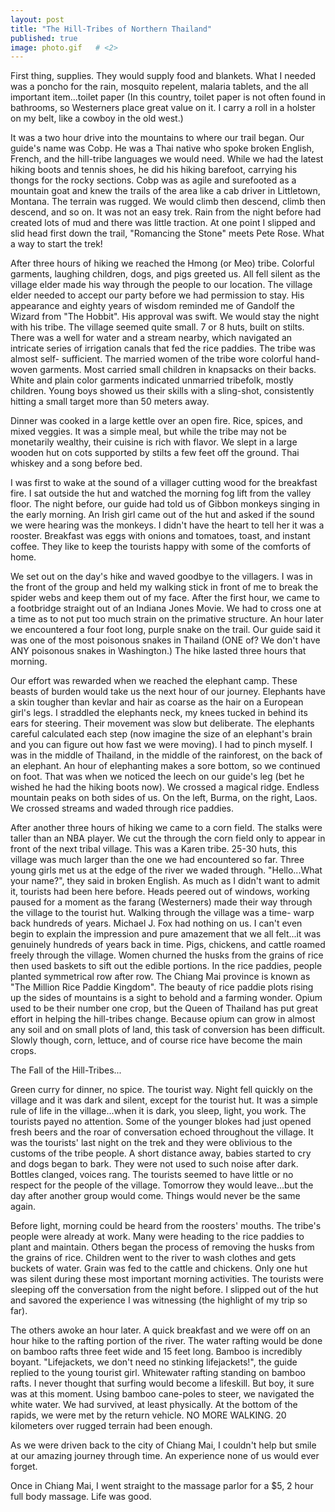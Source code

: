 ```yaml
---
layout: post   
title: "The Hill-Tribes of Northern Thailand"  
published: true
image: photo.gif   # <2>
---
```


First thing, supplies. They would 
supply food and blankets. What I needed 
was a poncho for the rain, mosquito 
repelent, malaria tablets, and the all 
important item...toilet paper (In this 
country, toilet paper is not often 
found in bathrooms, so Westerners place 
great value on it. I carry a roll in a 
holster on my belt, like a cowboy in 
the old west.)

It was a two hour drive into the 
mountains to where our trail began. Our 
guide's name was Cobp. He was a Thai 
native who spoke broken English, 
French, and the hill-tribe languages we 
would need. While we had the latest 
hiking boots and tennis shoes, he did 
his hiking barefoot, carrying his 
thongs for the rocky sections. Cobp was 
as agile and surefooted as a mountain 
goat and knew the trails of the area 
like a cab driver in Littletown, 
Montana. The terrain was rugged. We 
would climb then descend, climb then 
descend, and so on. It was not an easy 
trek. Rain from the night before had 
created lots of mud and there was 
little traction. At one point I slipped 
and slid head first down the 
trail, "Romancing the Stone" meets Pete 
Rose. What a way to start the trek!

After three hours of hiking we reached 
the Hmong (or Meo) tribe. Colorful 
garments, laughing children, dogs, and 
pigs greeted us. All fell silent as the 
village elder made his way through the 
people to our location. The village 
elder needed to accept our party before 
we had permission to stay. His 
appearance and eighty years of wisdom 
reminded me of Gandolf the Wizard 
from "The Hobbit". His approval was 
swift. We would stay the night with his 
tribe. The village seemed quite small. 
7 or 8 huts, built on stilts. There was 
a well for water and a stream nearby, 
which navigated an intricate series of 
irrigation canals that fed the rice 
paddies. The tribe was almost self-
sufficient. The married women of the 
tribe wore colorful hand-woven 
garments. Most carried small children 
in knapsacks on their backs. White and 
plain color garments indicated 
unmarried tribefolk, mostly children. 
Young boys showed us their skills with 
a sling-shot, consistently hitting a 
small target more than 50 meters away.

Dinner was cooked in a large kettle 
over an open fire. Rice, spices, and 
mixed veggies. It was a simple meal, 
but while the tribe may not be 
monetarily wealthy, their cuisine is 
rich with flavor. We slept in a large 
wooden hut on cots supported by stilts 
a few feet off the ground. Thai whiskey 
and a song before bed.

I was first to wake at the sound of a 
villager cutting wood for the breakfast 
fire. I sat outside the hut and watched 
the morning fog lift from the valley 
floor. The night before, our guide had 
told us of Gibbon monkeys singing in 
the early morning. An Irish girl came 
out of the hut and asked if the sound 
we were hearing was the monkeys. I 
didn't have the heart to tell her it 
was a rooster. Breakfast was eggs with 
onions and tomatoes, toast, and instant 
coffee. They like to keep the tourists 
happy with some of the comforts of 
home.

We set out on the day's hike and waved 
goodbye to the villagers. I was in the 
front of the group and held my walking 
stick in front of me to break the 
spider webs and keep them out of my 
face. After the first hour, we came to 
a footbridge straight out of an Indiana 
Jones Movie. We had to cross one at a 
time as to not put too much strain on 
the primative structure. An hour later 
we encountered a four foot long, purple 
snake on the trail. Our guide said it 
was one of the most poisonous snakes in 
Thailand (ONE of? We don't have ANY 
poisonous snakes in Washington.) The 
hike lasted three hours that morning.

Our effort was rewarded when we reached 
the elephant camp. These beasts of 
burden would take us the next hour of 
our journey. Elephants have a skin 
tougher than kevlar and hair as coarse 
as the hair on a European girl's legs. 
I straddled the elephants neck, my 
knees tucked in behind its ears for 
steering. Their movement was slow but 
deliberate. The elephants careful 
calculated each step (now imagine the 
size of an elephant's brain and you can 
figure out how fast we were moving). I 
had to pinch myself. I was in the 
middle of Thailand, in the middle of 
the rainforest, on the back of an 
elephant. An hour of elephanting makes 
a sore bottom, so we continued on foot. 
That was when we noticed the leech on 
our guide's leg (bet he wished he had 
the hiking boots now). We crossed a 
magical ridge. Endless mountain peaks 
on both sides of us. On the left, 
Burma, on the right, Laos. We crossed 
streams and waded through rice paddies.

After another three hours of hiking we 
came to a corn field. The stalks were 
taller than an NBA player. We cut the 
through the corn field only to appear 
in front of the next tribal village. 
This was a Karen tribe. 25-30 huts, 
this village was much larger than the 
one we had encountered so far. Three 
young girls met us at the edge of the 
river we waded through. "Hello...What 
your name?", they said in broken 
English. As much as I didn't want to 
admit it, tourists had been here 
before. Heads peered out of windows, 
working paused for a moment as the 
farang (Westerners) made their way 
through the village to the tourist hut. 
Walking through the village was a time-
warp back hundreds of years. Michael J. 
Fox had nothing on us. I can't even 
begin to explain the impression and 
pure amazement that we all felt...it 
was genuinely hundreds of years back in 
time. Pigs, chickens, and cattle roamed 
freely through the village. Women 
churned the husks from the grains of 
rice then used baskets to sift out the 
edible portions. In the rice paddies, 
people planted symmetrical row after 
row. The Chiang Mai province is known 
as "The Million Rice Paddie Kingdom". 
The beauty of rice paddie plots rising 
up the sides of mountains is a sight to 
behold and a farming wonder. Opium used 
to be their number one crop, but the 
Queen of Thailand has put great effort 
in helping the hill-tribes change. 
Because opium can grow in almost any 
soil and on small plots of land, this 
task of conversion has been difficult. 
Slowly though, corn, lettuce, and of 
course rice have become the main crops.

The Fall of the Hill-Tribes...

Green curry for dinner, no spice. The 
tourist way. Night fell quickly on the 
village and it was dark and silent, 
except for the tourist hut. It was a 
simple rule of life in the 
village...when it is dark, you sleep, 
light, you work. The tourists payed no 
attention. Some of the younger blokes 
had just opened fresh beers and the 
roar of conversation echoed throughout 
the village. It was the tourists' last 
night on the trek and they were 
oblivious to the customs of the tribe 
people. A short distance away, babies 
started to cry and dogs began to bark. 
They were not used to such noise after 
dark. Bottles clanged, voices rang. The 
tourists seemed to have little or no 
respect for the people of the village. 
Tomorrow they would leave...but the day 
after another group would come. Things 
would never be the same again.

Before light, morning could be heard 
from the roosters' mouths. The tribe's 
people were already at work. Many were 
heading to the rice paddies to plant 
and maintain. Others began the process 
of removing the husks from the grains 
of rice. Children went to the river to 
wash clothes and gets buckets of water. 
Grain was fed to the cattle and 
chickens. Only one hut was silent 
during these most important morning 
activities. The tourists were sleeping 
off the conversation from the night 
before. I slipped out of the hut and 
savored the experience I was witnessing 
(the highlight of my trip so far).

The others awoke an hour later. A quick 
breakfast and we were off on an hour 
hike to the rafting portion of the 
river. The water rafting would be done 
on bamboo rafts three feet wide and 15 
feet long. Bamboo is incredibly 
boyant. "Lifejackets, we don't need no 
stinking lifejackets!", the guide 
replied to the young tourist girl. 
Whitewater rafting standing on bamboo 
rafts. I never thought that surfing 
would become a lifeskill. But boy, it 
sure was at this moment. Using bamboo 
cane-poles to steer, we navigated the 
white water. We had survived, at least 
physically. At the bottom of the 
rapids, we were met by the return 
vehicle. NO MORE WALKING. 20 kilometers 
over rugged terrain had been enough.

As we were driven back to the city of 
Chiang Mai, I couldn't help but smile 
at our amazing journey through time. An 
experience none of us would ever 
forget.

Once in Chiang Mai, I went straight to 
the massage parlor for a $5, 2 hour 
full body massage. Life was good.




